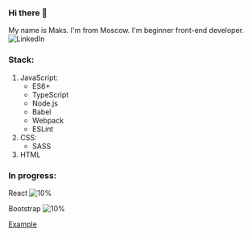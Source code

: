 
### Hi there 👋
My name is Maks. I'm from Moscow. I'm beginner front-end developer.
![LinkedIn](/../main/assets/001-linkedin.png)

### Stack:
1. JavaScript:
    * ES6+
    * TypeScript
    * Node.js
    * Babel
    * Webpack
    * ESLint
2. CSS: 
    * SASS
3. HTML
### In progress:

React ![10%](https://progress-bar.dev/10)

Bootstrap ![10%](https://progress-bar.dev/10)

[Example](http://example.com/)

<!--
**kvadratpm/kvadratpm** is a ✨ _special_ ✨ repository because its `README.md` (this file) appears on your GitHub profile.

Here are some ideas to get you started:

- 🔭 I’m currently working on ...
- 🌱 I’m currently learning ...
- 👯 I’m looking to collaborate on ...
- 🤔 I’m looking for help with ...
- 💬 Ask me about ...
- 📫 How to reach me: ...
- 😄 Pronouns: ...
- ⚡ Fun fact: ...
-->
